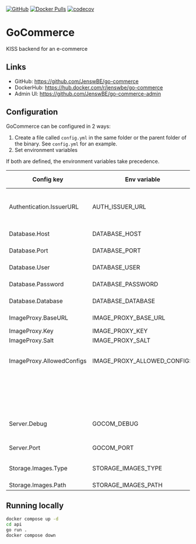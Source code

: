 [![GitHub](https://img.shields.io/github/license/JenswBE/go-commerce)](https://github.com/JenswBE/go-commerce)
[![Docker Pulls](https://img.shields.io/docker/pulls/jenswbe/go-commerce)](https://hub.docker.com/r/jenswbe/go-commerce)
[![codecov](https://codecov.io/gh/JenswBE/go-commerce/branch/main/graph/badge.svg?token=S2oyV1sTWU)](https://codecov.io/gh/JenswBE/go-commerce)

# GoCommerce

KISS backend for an e-commerce

## Links

- GitHub: https://github.com/JenswBE/go-commerce
- DockerHub: https://hub.docker.com/r/jenswbe/go-commerce
- Admin UI: https://github.com/JenswBE/go-commerce-admin

## Configuration

GoCommerce can be configured in 2 ways:

1. Create a file called `config.yml` in the same folder or the parent folder of the binary. See `config.yml` for an example.
2. Set environment variables

If both are defined, the environment variables take precedence.

| Config key                | Env variable                | Description                                                                          | Default value  |
| ------------------------- | --------------------------- | ------------------------------------------------------------------------------------ | -------------- |
| Authentication.IssuerURL  | AUTH_ISSUER_URL             | URL to OpenID Configuration Issuer (without `.well-known/openid-configuration`)      |                |
| Database.Host             | DATABASE_HOST               | Hostname of the Postgres datatabase                                                  |                |
| Database.Port             | DATABASE_PORT               | Port of the Postgres datatabase                                                      | 5432           |
| Database.User             | DATABASE_USER               | Username for the Postgres datatabase                                                 |                |
| Database.Password         | DATABASE_PASSWORD           | Password for the Postgres datatabase                                                 |                |
| Database.Database         | DATABASE_DATABASE           | Database name for the Postgres datatabase                                            |                |
| ImageProxy.BaseURL        | IMAGE_PROXY_BASE_URL        | Base URL of your [Imgproxy instance](https://docs.imgproxy.net/)                     | /images/       |
| ImageProxy.Key            | IMAGE_PROXY_KEY             | [Signing key for Imgproxy](https://docs.imgproxy.net/configuration?id=url-signature) |                |
| ImageProxy.Salt           | IMAGE_PROXY_SALT            | [Salt for Imgproxy](https://docs.imgproxy.net/configuration?id=url-signature)        |                |
| ImageProxy.AllowedConfigs | IMAGE_PROXY_ALLOWED_CONFIGS | Comma-separated list of allowed image configs in format width:height:resizingType.   |                |
|                           |                             | Example `100:100:FILL,300:200:FIT`. Use `*` if not limiting the configs.             |                |
| Server.Debug              | GOCOM_DEBUG                 | Set to true to enable debug logging and put API framework in debug mode.             | false          |
| Server.Port               | GOCOM_PORT                  | HTTP port on which the GoCommerce API listens                                        | 8080           |
| Storage.Images.Type       | STORAGE_IMAGES_TYPE         | Type of storage used for storing images. Currently only `fs` is supported.           | fs             |
| Storage.Images.Path       | STORAGE_IMAGES_PATH         | Path for storing images                                                              | ./files/images |

## Running locally

```bash
docker compose up -d
cd api
go run .
docker compose down
```
